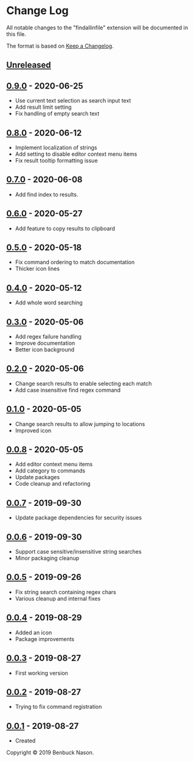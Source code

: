 # Change Log

All notable changes to the "findallinfile" extension will be documented in this file.

The format is based on [Keep a Changelog](https://keepachangelog.com/en/1.0.0/).

## [Unreleased]

## [0.9.0] - 2020-06-25

- Use current text selection as search input text
- Add result limit setting
- Fix handling of empty search text

## [0.8.0] - 2020-06-12

- Implement localization of strings
- Add setting to disable editor context menu items
- Fix result tooltip formatting issue

## [0.7.0] - 2020-06-08

- Add find index to results.

## [0.6.0] - 2020-05-27

- Add feature to copy results to clipboard

## [0.5.0] - 2020-05-18

- Fix command ordering to match documentation
- Thicker icon lines

## [0.4.0] - 2020-05-12

- Add whole word searching

## [0.3.0] - 2020-05-06

- Add regex failure handling
- Improve documentation
- Better icon background

## [0.2.0] - 2020-05-06

- Change search results to enable selecting each match
- Add case insensitive find regex command

## [0.1.0] - 2020-05-05

- Change search results to allow jumping to locations
- Improved icon

## [0.0.8] - 2020-05-05

- Add editor context menu items
- Add category to commands
- Update packages
- Code cleanup and refactoring

## [0.0.7] - 2019-09-30

- Update package dependencies for security issues

## [0.0.6] - 2019-09-30

- Support case sensitive/insensitive string searches
- Minor packaging cleanup

## [0.0.5] - 2019-09-26

- Fix string search containing regex chars
- Various cleanup and internal fixes

## [0.0.4] - 2019-08-29

- Added an icon
- Package improvements

## [0.0.3] - 2019-08-27

- First working version

## [0.0.2] - 2019-08-27

- Trying to fix command registration

## [0.0.1] - 2019-08-27

- Created

[Unreleased]: https://github.com/bnason-nf/findallinfile/compare/v0.9.0...HEAD
[0.9.0]: https://github.com/bnason-nf/findallinfile/compare/v0.8.0...v0.9.0
[0.8.0]: https://github.com/bnason-nf/findallinfile/compare/v0.7.0...v0.8.0
[0.7.0]: https://github.com/bnason-nf/findallinfile/compare/v0.6.0...v0.7.0
[0.6.0]: https://github.com/bnason-nf/findallinfile/compare/v0.5.0...v0.6.0
[0.5.0]: https://github.com/bnason-nf/findallinfile/compare/v0.4.0...v0.5.0
[0.4.0]: https://github.com/bnason-nf/findallinfile/compare/v0.3.0...v0.4.0
[0.3.0]: https://github.com/bnason-nf/findallinfile/compare/v0.2.0...v0.3.0
[0.2.0]: https://github.com/bnason-nf/findallinfile/compare/v0.1.0...v0.2.0
[0.1.0]: https://github.com/bnason-nf/findallinfile/compare/v0.0.8...v0.1.0
[0.0.8]: https://github.com/bnason-nf/findallinfile/compare/v0.0.7...v0.0.8
[0.0.7]: https://github.com/bnason-nf/findallinfile/compare/v0.0.6...v0.0.7
[0.0.6]: https://github.com/bnason-nf/findallinfile/compare/v0.0.5...v0.0.6
[0.0.5]: https://github.com/bnason-nf/findallinfile/compare/v0.0.4...v0.0.5
[0.0.4]: https://github.com/bnason-nf/findallinfile/compare/v0.0.3...v0.0.4
[0.0.3]: https://github.com/bnason-nf/findallinfile/compare/v0.0.2...v0.0.3
[0.0.2]: https://github.com/bnason-nf/findallinfile/compare/v0.0.1...v0.0.2
[0.0.1]: https://github.com/bnason-nf/findallinfile/releases/tag/v0.0.1

Copyright &copy; 2019 Benbuck Nason.
